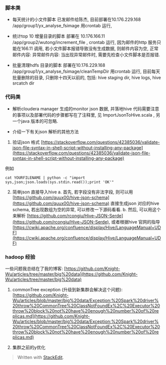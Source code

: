 ### 脚本类
* 每天统计的小文件脚本
已发邮件给陈杰, 目前部署在10.176.229.168 /app/group1/yx_analyse_fsimage 
用crontab 运行, 

* 统计top 10 增量目录的脚本
部署在 10.176.166.11 /app/group2/wutong/increment_file , crontab 运行, 因为邮件的http 服务只能在166.11 调用, 若小文件脚本报错导致没有生成数据, 则邮件内容为空, 
正常邮件内容: 
异常邮件内容: 
当出现异常邮件时, 需要先检查小文件脚本是否报错. 

* 批量清理hdfs 目录的脚本
部署在10.176.229.168 /app/group1/yx_analyse_fsimage/cleanTempDir
用crontab 运行, 目前每天批量删除的目录, 只删除十四天以前的, 包括: hive staging dir, hive logs, hive srcatch dir

### 代码类
* 解析cloudera manager 生成的monitor json 数据, 并落地hive
代码需要注意的事项以及部署代码的步骤都写在了注释里, 见 ImportJsonToHive.scala , 另一个java 版本的可忽略. 

* 介绍一下有关json 解析的其他方法
1. 验证json 格式
[https://stackoverflow.com/questions/42385036/validate-json-file-syntax-in-shell-script-without-installing-any-package](https://stackoverflow.com/questions/42385036/validate-json-file-syntax-in-shell-script-without-installing-any-package)

例如
```
cat YOURFILENAME | python -c "import sys,json;json.loads(sys.stdin.read());print 'OK'"
```

2. 简单json 直接导入hive
a. 首先, 若字段没有非法字段, 则可以用
[https://github.com/quux00/hive-json-schema](https://github.com/quux00/hive-json-schema)
直接生成json 对应的hive schema, 若出现数组为空的异常, 可以修改一下源码看看. 
b. 然后, 可以用这个来解析 [https://github.com/rcongiu/Hive-JSON-Serde](https://github.com/rcongiu/Hive-JSON-Serde), 或者根据hive 官网的指导 [https://cwiki.apache.org/confluence/display/Hive/LanguageManual+UDF](https://cwiki.apache.org/confluence/display/Hive/LanguageManual+UDF)

### hadoop 经验
一些问题我总结在了我的博客: 
[https://github.com/Knight-Wu/articles/tree/master/big%20data](https://github.com/Knight-Wu/articles/tree/master/big%20data)

1. commonTree exception (升级到新集群会解决这个问题): 
[https://github.com/Knight-Wu/articles/blob/master/big%20data/Exception:%20Spark%20driver%20throw%20CommonTree%20ClassNotFoundEx%2C%20Executor%20throw%20block%20not%20have%20enough%20number%20of%20replicas.md](https://github.com/Knight-Wu/articles/blob/master/big%20data/Exception:%20Spark%20driver%20throw%20CommonTree%20ClassNotFoundEx%2C%20Executor%20throw%20block%20not%20have%20enough%20number%20of%20replicas.md)


2. 集群之前的y优化
> Written with [StackEdit](https://stackedit.io/).
<!--stackedit_data:
eyJoaXN0b3J5IjpbNjM3MTMyODA5LC0xNTExNDY2NjgxLC0xNj
MwMTYxNTk1LC0yMDU1OTUzNDk1XX0=
-->